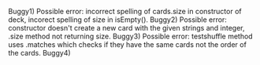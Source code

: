 Buggy1)
Possible error: incorrect spelling of cards.size in constructor of deck, incorect spelling of size in isEmpty().
Buggy2)
Possible error: constructor doesn't create a new card with the given strings and integer, .size method not returning size.
Buggy3)
Possible error: testshuffle method uses .matches which checks if they have the same cards not the order of the cards.
Buggy4)